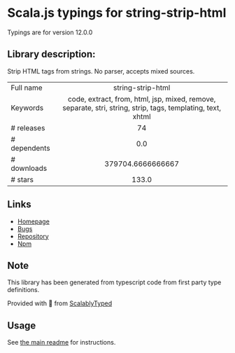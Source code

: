 
# Scala.js typings for string-strip-html

Typings are for version 12.0.0

## Library description:
Strip HTML tags from strings. No parser, accepts mixed sources.

|                    |                 |
| ------------------ | :-------------: |
| Full name          | string-strip-html |
| Keywords           | code, extract, from, html, jsp, mixed, remove, separate, stri, string, strip, tags, templating, text, xhtml |
| # releases         | 74 |
| # dependents       | 0.0 |
| # downloads        | 379704.6666666667 |
| # stars            | 133.0 |

## Links
- [Homepage](https://codsen.com/os/string-strip-html)
- [Bugs](https://github.com/codsen/codsen/issues)
- [Repository](https://github.com/codsen/codsen)
- [Npm](https://www.npmjs.com/package/string-strip-html)
    


## Note
This library has been generated from typescript code from first party type definitions.

Provided with :purple_heart: from [ScalablyTyped](https://github.com/oyvindberg/ScalablyTyped)

## Usage
See [the main readme](../../readme.md) for instructions.


